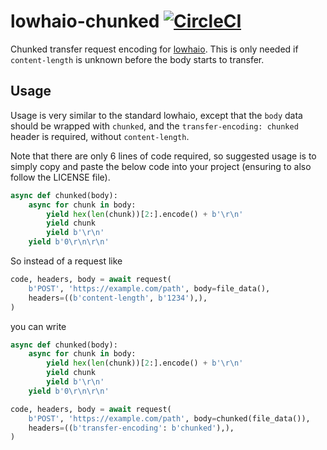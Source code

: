 # lowhaio-chunked [![CircleCI](https://circleci.com/gh/michalc/lowhaio-chunked.svg?style=svg)](https://circleci.com/gh/michalc/lowhaio-chunked)

Chunked transfer request encoding for [lowhaio](https://github.com/michalc/lowhaio). This is only needed if `content-length` is unknown before the body starts to transfer.


## Usage

Usage is very similar to the standard lowhaio, except that the `body` data should be wrapped with `chunked`, and the `transfer-encoding: chunked` header is required, without `content-length`.

Note that there are only 6 lines of code required, so suggested usage is to simply copy and paste the below code into your project (ensuring to also follow the LICENSE file).

```python
async def chunked(body):
    async for chunk in body:
        yield hex(len(chunk))[2:].encode() + b'\r\n'
        yield chunk
        yield b'\r\n'
    yield b'0\r\n\r\n'
```

So instead of a request like

```python
code, headers, body = await request(
    b'POST', 'https://example.com/path', body=file_data(),
    headers=((b'content-length', b'1234'),),
)
```

you can write

```python
async def chunked(body):
    async for chunk in body:
        yield hex(len(chunk))[2:].encode() + b'\r\n'
        yield chunk
        yield b'\r\n'
    yield b'0\r\n\r\n'

code, headers, body = await request(
    b'POST', 'https://example.com/path', body=chunked(file_data()),
    headers=((b'transfer-encoding': b'chunked'),),
)
```
